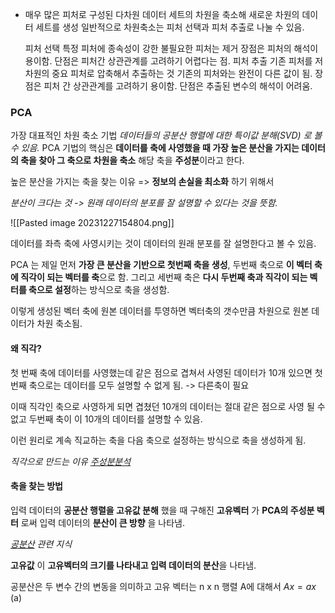 * 매우 많은 피처로 구성된 다차원 데이터 세트의 차원을 축소해 새로운 차원의 데이터 세트를 생성
	일반적으로 차원축소는 피처 선택과 피처 추출로 나눌 수 있음.
	
	피처 선택
		특정 피처에 종속성이 강한 불필요한 피처는 제거
		장점은 피처의 해석이 용이함.
		단점은 피처간 상관관계를 고려하기 어렵다는 점.
	피처 추출
		기존 피처를 저차원의 중요 피처로 압축해서 추출하는 것
		기존의 피처와는 완전이 다른 값이 됨.
		장점은 피처 간 상관관계를 고려하기 용이함.
		단점은 추출된 변수의 해석이 어려움.


### PCA
가장 대표적인 차원 축소 기법
_데이터들의 공분산 행렬에 대한 특이값 분해(SVD) 로 볼 수 있음._
PCA 기법의 핵심은 **데이터를 축에 사영했을 때 가장 높은 분산을 가지는 데이터의 축을 찾아 그 축으로 차원을 축소**  해당 축을 **주성분**이라고 한다.

높은 분산을 가지는 축을 찾는 이유 => **정보의 손실을 최소화** 하기 위해서

_분산이 크다는 것 -> 원래 데이터의 분포를 잘 설명할 수 있다는 것을 뜻함._

![[Pasted image 20231227154804.png]]

데이터를 좌측 축에 사영시키는 것이 데이터의 원래 분포를 잘 설명한다고 볼 수 있음.

PCA 는 제일 먼저 **가장 큰 분산을 기반으로 첫번째 축을 생성**, 두번째 축으로 **이 벡터 축에 직각이 되는 벡터를 축**으로 함. 그리고 세번째 축은 **다시 두번째 축과 직각이 되는 벡터를 축으로 설정**하는 방식으로 축을 생성함.

이렇게 생성된 벡터 축에 원본 데이터를 투영하면 벡터축의 갯수만큼 차원으로 원본 데이터가 차원 축소됨.

#### 왜 직각?
첫 번째 축에 데이터를 사영했는데 같은 점으로 겹쳐서 사영된 데이터가 10개 있으면 첫번째 축으로는 데이터를 모두 설명할 수 없게 됨. -> 다른축이 필요

이때 직각인 축으로 사영하게 되면 겹쳤던 10개의 데이터는 절대 같은 점으로 사영 될 수 없고 두번째 축이 이 10개의 데이터를 설명할 수 있음.

이런 원리로 계속 직교하는 축을 다음 축으로 설정하는 방식으로 축을 생성하게 됨.

_직각으로 만드는 이유  [주성분분석](obsidian://open?vault=TIL_yeonsang&file=TIL%2F%EC%88%98%ED%95%99%2F%EC%A3%BC%EC%84%B1%EB%B6%84%20%EB%B6%84%EC%84%9D)_


#### 축을 찾는 방법
입력 데이터의 **공분산 행렬을 고유값 분해** 했을 때 구해진 **고유벡터** 가 **PCA의 주성분 벡터** 로써 입력 데이터의 **분산이 큰 방향** 을 나타냄.

_[공분산](https://kh-mo.github.io/notation/2021/01/02/covariance/) 관련 지식_

**고유값** 이 **고유벡터의 크기를 나타내고 입력 데이터의 분산**을 나타냄.

공분산은 두 변수 간의 변동을 의미하고 고유 벡터는 n x n 행렬 A에 대해서 $Ax = ax$ (a)